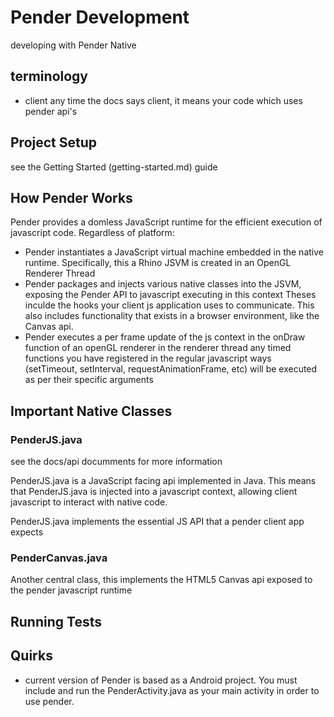 # Pender Development
developing with Pender Native

## terminology
- client
any time the docs says client, it means your code which uses pender api's

## Project Setup
see the Getting Started (getting-started.md) guide

## How Pender Works
Pender provides a domless JavaScript runtime for the efficient execution of javascript code. Regardless of platform:

- Pender instantiates a JavaScript virtual machine embedded in the native runtime. 
Specifically, this a Rhino JSVM is created in an OpenGL Renderer Thread 
- Pender packages and injects various native classes into the JSVM, exposing the Pender API to javascript executing in this context
Theses inculde the hooks your client js application uses to communicate. This also includes functionality that exists in a browser environment, like the Canvas api.
- Pender executes a per frame update of the js context in the onDraw function of an openGL renderer in the renderer thread
any timed functions you have registered in the regular javascript ways (setTimeout, setInterval, requestAnimationFrame, etc) will be executed as per their specific arguments

## Important Native Classes

### PenderJS.java
see the docs/api documments for more information

PenderJS.java is a JavaScript facing api implemented in Java. This means that PenderJS.java is injected into a javascript context, allowing client javascript to interact with native code.

PenderJS.java implements the essential JS API that a pender client app expects

### PenderCanvas.java
Another central class, this implements the HTML5 Canvas api exposed to the pender javascript runtime

## Running Tests

## Quirks

* current version of Pender is based as a Android project. You must include and run the PenderActivity.java as your main activity in order to use pender.

